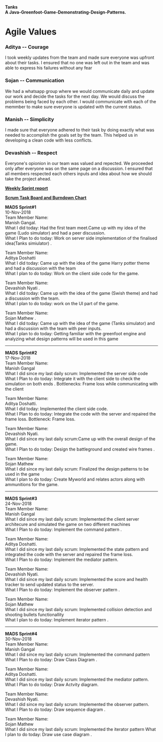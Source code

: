 **Tanks  
A Java-Greenfoot-Game-Demonstrating-Design-Patterns.**

# Agile Values  
### **Aditya -- Courage**  
I took weekly updates from the team and made sure everyone was upfront about their tasks. I ensured that no one was left out in the team and was able to express his failures without any fear  
### **Sojan -- Communication**  
We had a whatsapp group where we would communicate daily and update our work and decide the tasks for the next day. We would discuss the problems being faced by each other. I would communicate with each of the memmber to make sure everyone is updated with the current status.  
### **Manish -- Simplicity** 
I made sure that everyone adhered to their task by doing exactly what was needed to accomplish the goals set by the team. This helped us in developing a clean code with less conflicts.  
### **Devashish -- Respect**  
 Everyone's opionion in our team was valued and repected. We proceeded only after everyone was on the same page on a discussion. I ensured that all members respected each others inputs and idea about how we should take the project ahead.

**[Weekly Sprint report](https://github.com/nguyensjsu/fa18-202-mads/blob/master/WeeklyScrumReport.md)**    


**[Scrum Task Board and Burndown Chart](https://docs.google.com/spreadsheets/d/1aHEYlGdxIIqfPhSXmd-oqxi_ahS7H-e_cCPxXhACpis/edit#gid=102151741)**  



**MADS Sprint#1**   
10-Nov-2018   
Team Member Name:  
Manish Gangal.  
What I did today: Had the first team meet.Came up with my idea of the game (Ludo simulator) and had a peer discussion.  
What I Plan to do today: Work on server side implementation of the finalised idea(Tanks simiulator) .   

Team Member Name:  
Aditya Doshatti  
What I did today: Came up with the idea of the game Harry potter theme and had a discussion with the team  
What I plan to do today: Work on the client side code for the game.      

Team Member Name:   
Devashish Nyati .  
What I did today: Came up with the idea of the game (Swish theme) and had a discussion with the team.  
What I plan to do today:  work on the UI part of the game.    


Team Member Name:      
Sojan Mathew .  
What I did today: Came up with the idea of the game (Tanks simulator)  and had a discussion with the team with peer inputs.  
What I plan to do today: Getting familiar with the greenfoot engine and analyzing what design patterns will be used in this game

******************************************************************************************************************************

**MADS Sprint#2**  
17-Nov-2018   
Team Member Name:      
Manish Gangal  
What I did since my last daily scrum: Implemented the server side code  
What I Plan to do today: Integrate it with the client side to check the simulation on both ends . 
Bottlenecks: Frame loss while communicating with the client

Team Member Name:  
Aditya Doshatti.  
What I did today: Implemented the client side code.  
What I Plan to do today: Integrate the code with the server and repaired the frame loss.
Bottleneck: Frame loss.    

Team Member Name:  
Devashish Nyati.   
What I did since my last daily scrum:Came up with the overall design of the game.   
What I Plan to do today:  Design the battleground and created wire frames . 

Team Member Name:  
Sojan Mathew  
What I did since my last daily scrum: Finalized  the  design patterns to be used in the game  
What I plan to do today: Create Myworld and relates actors along with ammunitions for the game. 


******************************************************************************************************************************

**MADS Sprint#3**  
24-Nov-2018  
Team Member Name:      
Manish Gangal   
What I did since my last daily scrum: Implemented the client server architecure and simulated the game on two different machines  
What I Plan to do today: Implement the command pattern . 


Team Member Name:  
Aditya Doshatti.  
What I did since my last daily scrum: Implemented the state pattern  and integrated the code with the server and repaired the frame loss.   
What I Plan to do today: Implement the mediator pattern.
    

Team Member Name:  
Devashish Nyati.   
What I did since my last daily scrum: Implemented the score and health tracker to send updated status to the server.   
What I Plan to do today:  Implement the observer pattern . 

Team Member Name:  
Sojan Mathew  
What I did since my last daily scrum: Implemented collision detection and shooting bullets functionallity  
What I plan to do today: Implement iterator pattern . 

******************************************************************************************************************************


**MADS Sprint#4**  
30-Nov-2018  
Team Member Name:      
Manish Gangal   
What I did since my last daily scrum: Implemented the command pattern  
What I Plan to do today: Draw Class Diagram . 


Team Member Name:  
Aditya Doshatti.  
What I did since my last daily scrum: Implemented the mediator pattern.   
What I Plan to do today: Draw Actvity diagram.
    

Team Member Name:  
Devashish Nyati.   
What I did since my last daily scrum: Implemented the observer pattern.   
What I Plan to do today:  Draw sequence diagram . 

Team Member Name:  
Sojan Mathew  
What I did since my last daily scrum: Implemented the iterator pattern
What I plan to do today: Draw use case diagram . 

